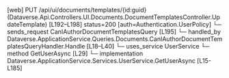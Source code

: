 [web] PUT /api/ui/documents/templates/{id:guid}  (Dataverse.Api.Controllers.UI.Documents.DocumentTemplatesController.UpdateTemplate)  [L192–L198] status=200 [auth=Authentication.UserPolicy]
  └─ sends_request CanIAuthorDocumentTemplatesQuery [L195]
    └─ handled_by Dataverse.ApplicationService.Queries.Documents.CanIAuthorDocumentTemplatesQueryHandler.Handle [L18–L40]
      └─ uses_service UserService
        └─ method GetUserAsync [L29]
          └─ implementation Dataverse.ApplicationService.Services.UserService.GetUserAsync [L15-L185]

